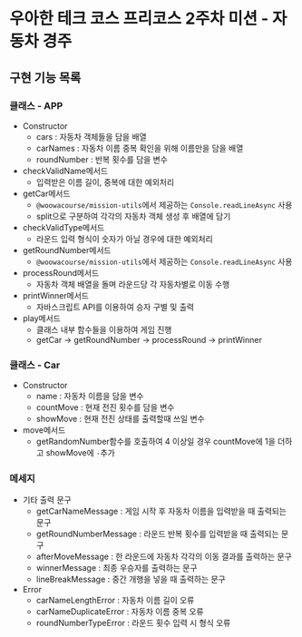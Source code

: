 # 우아한 테크 코스 프리코스 2주차 미션 - 자동차 경주
## 구현 기능 목록
### 클래스 - APP
- Constructor
  - cars : 자동차 객체들을 담을 배열
  - carNames : 자동차 이름 중복 확인을 위해 이름만을 담을 배열
  - roundNumber : 반복 횟수를 담을 변수
- checkValidName메서드
  - 입력받은 이름 길이, 중복에 대한 예외처리
- getCar메서드
  - `@woowacourse/mission-utils`에서 제공하는 `Console.readLineAsync` 사용
  - split으로 구분하여 각각의 자동차 객체 생성 후 배열에 담기
- checkValidType메서드
  - 라운드 입력 형식이 숫자가 아닐 경우에 대한 예외처리
- getRoundNumber메서드
  - `@woowacourse/mission-utils`에서 제공하는 `Console.readLineAsync` 사용
- processRound메서드
  - 자동차 객체 배열을 돌며 라운드당 각 자동차별로 이동 수행
- printWinner메서드
  - 자바스크립트 API를 이용하여 승자 구별 및 출력
- play메서드
  - 클래스 내부 함수들을 이용하여 게임 진행
  - getCar → getRoundNumber → processRound → printWinner

### 클래스 - Car
- Constructor
  - name : 자동차 이름을 담을 변수
  - countMove : 현재 전진 횟수를 담을 변수
  - showMove : 현재 전진 상태를 출력할때 쓰일 변수
- move메서드
  - getRandomNumber함수를 호출하여 4 이상일 경우 countMove에 1을 더하고 showMove에 `-`추가

### 메세지
- 기타 출력 문구
  - getCarNameMessage : 게임 시작 후 자동차 이름을 입력받을 때 출력되는 문구
  - getRoundNumberMessage : 라운드 반복 횟수를 입력받을 때 출력되는 문구
  - afterMoveMessage : 한 라운드에 자동차 각각의 이동 결과를 출력하는 문구
  - winnerMessage : 최종 우승자를 출력하는 문구
  - lineBreakMessage : 중간 개행을 넣을 때 출력하는 문구
- Error
  - carNameLengthError : 자동차 이름 길이 오류
  - carNameDuplicateError : 자동차 이름 중복 오류
  - roundNumberTypeError : 라운드 횟수 입력 시 형식 오류